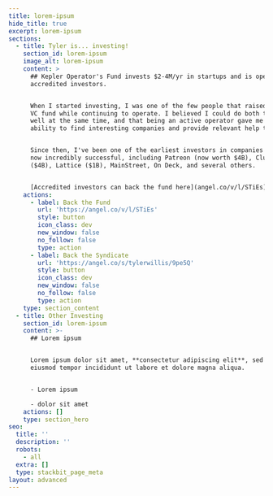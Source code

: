 ```yaml
---
title: lorem-ipsum
hide_title: true
excerpt: lorem-ipsum
sections:
  - title: Tyler is... investing!
    section_id: lorem-ipsum
    image_alt: lorem-ipsum
    content: >
      ## Kepler Operator's Fund invests $2-4M/yr in startups and is open to
      accredited investors.


      When I started investing, I was one of the few people that raised a small
      VC fund while continuing to operate. I believed I could do both things
      well at the same time, and that being an active operator gave me more
      ability to find interesting companies and provide relevant help to them.


      Since then, I've been one of the earliest investors in companies that are
      now incredibly successful, including Patreon (now worth $4B), Clubhouse
      ($4B), Lattice ($1B), MainStreet, On Deck, and several others.


      [Accredited investors can back the fund here](angel.co/v/l/STiEs).
    actions:
      - label: Back the Fund
        url: 'https://angel.co/v/l/STiEs'
        style: button
        icon_class: dev
        new_window: false
        no_follow: false
        type: action
      - label: Back the Syndicate
        url: 'https://angel.co/s/tylerwillis/9pe5Q'
        style: button
        icon_class: dev
        new_window: false
        no_follow: false
        type: action
    type: section_content
  - title: Other Investing
    section_id: lorem-ipsum
    content: >-
      ## Lorem ipsum


      Lorem ipsum dolor sit amet, **consectetur adipiscing elit**, sed do
      eiusmod tempor incididunt ut labore et dolore magna aliqua.


      - Lorem ipsum

      - dolor sit amet
    actions: []
    type: section_hero
seo:
  title: ''
  description: ''
  robots:
    - all
  extra: []
  type: stackbit_page_meta
layout: advanced
---
```

